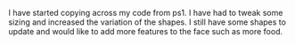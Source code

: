 I have started copying across my code from ps1. I have had to tweak some sizing and increased the variation of the shapes. I still have some shapes to update and would like to add more features to the face such as more food.

